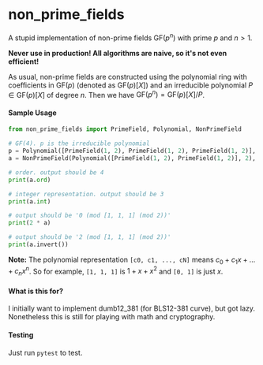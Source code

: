 # non_prime_fields
A stupid implementation of non-prime fields $\mathrm{GF}(p^n)$ with prime $p$ and $n>1$.

**Never use in production! All algorithms are naive, so it's not even efficient!**

As usual, non-prime fields are constructed using the polynomial ring with coefficients in $\mathrm{GF}(p)$ (denoted as $\mathrm{GF}(p)[X]$) and an irreducible polynomial $P \in \mathrm{GF}(p)[X]$ of degree $n$. Then we have $\mathrm{GF}(p^n) = \mathrm{GF}(p)[X]/P$.

#### Sample Usage
````python
from non_prime_fields import PrimeField, Polynomial, NonPrimeField

# GF(4). p is the irreducible polynomial
p = Polynomial([PrimeField(1, 2), PrimeField(1, 2), PrimeField(1, 2)], 2)
a = NonPrimeField(Polynomial([PrimeField(1, 2), PrimeField(1, 2)], 2), p)

# order. output should be 4
print(a.ord)

# integer representation. output should be 3
print(a.int)

# output should be '0 (mod [1, 1, 1] (mod 2))'
print(2 * a)

# output should be '2 (mod [1, 1, 1] (mod 2))'
print(a.invert())
````

**Note:** The polynomial representation `[c0, c1, ..., cN]` means $c_0 + c_1 x + \ldots + c_n x^n$. So for example, `[1, 1, 1]` is $1 + x + x^2$ and `[0, 1]` is just $x$.

#### What is this for?
I initially want to implement dumb12_381 (for BLS12-381 curve), but got lazy. Nonetheless this is still for playing with math and cryptography.

#### Testing
Just run `pytest` to test.
